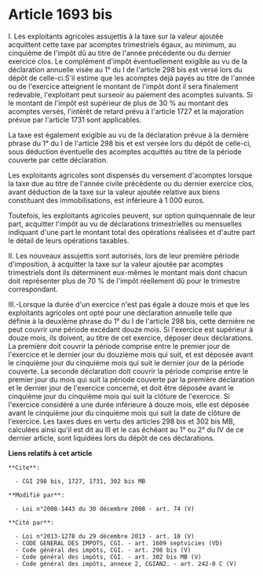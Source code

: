 # Article 1693 bis

I. Les exploitants agricoles assujettis à la taxe sur la valeur ajoutée acquittent cette taxe par acomptes trimestriels
égaux, au minimum, au cinquième de l'impôt dû au titre de l'année précédente ou du dernier exercice clos. Le complément
d'impôt éventuellement exigible au vu de la déclaration annuelle visée au 1° du I de l'article 298 bis est versé lors du
dépôt de celle-ci.S'il estime que les acomptes déjà payés au titre de l'année ou de l'exercice atteignent le montant de
l'impôt dont il sera finalement redevable, l'exploitant peut surseoir au paiement des acomptes suivants. Si le montant de
l'impôt est supérieur de plus de 30 % au montant des acomptes versés, l'intérêt de retard prévu à l'article 1727 et la
majoration prévue par l'article 1731 sont applicables. 

La taxe est également exigible au vu de la déclaration prévue à la dernière phrase du 1° du I de l'article 298 bis et est
versée lors du dépôt de celle-ci, sous déduction éventuelle des acomptes acquittés au titre de la période couverte par cette
déclaration. 

Les exploitants agricoles sont dispensés du versement d'acomptes lorsque la taxe due au titre de l'année civile précédente ou
du dernier exercice clos, avant déduction de la taxe sur la valeur ajoutée relative aux biens constituant des
immobilisations, est inférieure à 1 000 euros. 

Toutefois, les exploitants agricoles peuvent, sur option quinquennale de leur part, acquitter l'impôt au vu de déclarations
trimestrielles ou mensuelles indiquant d'une part le montant total des opérations réalisées et d'autre part le détail de
leurs opérations taxables. 

II. Les nouveaux assujettis sont autorisés, lors de leur première période d'imposition, à acquitter la taxe sur la valeur
ajoutée par acomptes trimestriels dont ils déterminent eux-mêmes le montant mais dont chacun doit représenter plus de 70 % de
l'impôt réellement dû pour le trimestre correspondant. 

III.-Lorsque la durée d'un exercice n'est pas égale à douze mois et que les exploitants agricoles ont opté pour une
déclaration annuelle telle que définie à la deuxième phrase du 1° du I de l'article 298 bis, cette dernière ne peut couvrir
une période excédant douze mois. Si l'exercice est supérieur à douze mois, ils doivent, au titre de cet exercice, déposer
deux déclarations. La première doit couvrir la période comprise entre le premier jour de l'exercice et le dernier jour du
douzième mois qui suit, et est déposée avant le cinquième jour du cinquième mois qui suit le dernier jour de la période
couverte. La seconde déclaration doit couvrir la période comprise entre le premier jour du mois qui suit la période couverte
par la première déclaration et le dernier jour de l'exercice concerné, et doit être déposée avant le cinquième jour du
cinquième mois qui suit la clôture de l'exercice. Si l'exercice considéré a une durée inférieure à douze mois, elle est
déposée avant le cinquième jour du cinquième mois qui suit la date de clôture de l'exercice. Les taxes dues en vertu des
articles 298 bis et 302 bis MB, calculées ainsi qu'il est dit au III et le cas échéant au 1° ou 2° du IV de ce dernier
article, sont liquidées lors du dépôt de ces déclarations.

**Liens relatifs à cet article**

	**Cite**:

	  - CGI 298 bis, 1727, 1731, 302 bis MB

	**Modifié par**:

	  - Loi n°2008-1443 du 30 décembre 2008 - art. 74 (V)

	**Cité par**:

	  - Loi n°2013-1278 du 29 décembre 2013 - art. 10 (V)
	  - CODE GENERAL DES IMPOTS, CGI. - art. 1609 septvicies (VD)
	  - Code général des impôts, CGI. - art. 298 bis (V)
	  - Code général des impôts, CGI. - art. 302 bis MB (V)
	  - Code général des impôts, annexe 2, CGIAN2. - art. 242-0 C (V)
